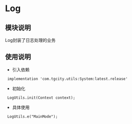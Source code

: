 # Log

## 模块说明
Log封装了日志处理的业务

## 使用说明

* 引入依赖
```
 implementation 'com.tgcity.utils:System:latest.release'
```
* 初始化
```
 LogUtils.init(Context context);
```
* 具体使用
```
 LogUtils.e("MainMode");
```